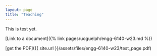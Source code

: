 ```yaml
---
layout: page
title: "Teaching"
---
```


This is test yet. 

[Link to a document]({% link pages/uoguelph/engg-6140-w23.md %})

[get the PDF]({{ site.url }}/assets/files/engg-6140-w23/test_page.pdf)
